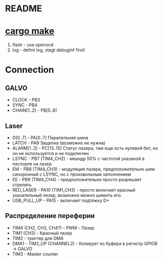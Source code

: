 # README

# [cargo make](https://sagiegurari.github.io/cargo-make/)
1. flash - use openocd
2. log - defmt log, stagt debuginf first!

# Connection

## GALVO
* CLOCK - PB3 
* SYNC - PB4
* CHAIN[1..2] - PB[5..6]

## Laser
* D[0..7] - PA[0..7] Паралельная шина
* LATCH - PA9 Защелка (возможно не нужна)
* ALARM[1..3] - PC[13..15] Статус лазера, там еще есть нулевой бит, но он не используется и не подключен
* LSYNC - PB7 (TIM4_CH2) - меандр 50% с частотой указаной в паспорте на лазер
* EM - PB8 (TIM4_CH3) - модуляция лазера, предположительно шим синхронный с LSYNC, но с произвольным заполнением
* EE - PB9 (TIM4_CH4) - предположительно просто разрешает стрелять
* RED_LASER - PA10 (TIM1_CH3) - просто включает красный указательный лезер, возможно можно шимить его.
* USB_PULL_UP - PA15 - включает подтяжку D+

## Распределение переферии
* TIM4 (CH2, CH3, CH4?) - PWM - Лазер
* TIM1 (CH3) - Красный лазер
* TIM2 - триггер для DMA
* DMA1 - TIM2_UP (CHANNEL2) - Копирует из буфера в регистр GPIOB -> GALVO
* TIM3 - Master counter
